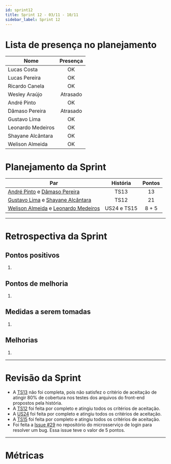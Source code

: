 ```yaml
---
id: sprint12
title: Sprint 12 - 03/11 - 10/11
sidebar_label: Sprint 12
---
```


# Lista de presença no planejamento
|Nome|Presença|
|----|:------:|
|Lucas Costa|OK|
|Lucas Pereira|OK|
|Ricardo Canela|OK|
|Wesley Araújo|Atrasado|
|André Pinto|OK|
|Dâmaso Pereira|Atrasado|
|Gustavo Lima|OK|
|Leonardo Medeiros|OK|
|Shayane Alcântara|OK|
|Welison Almeida|OK|

# Planejamento da Sprint
|Par|História|Pontos|
|---|:------:|:----:|
|[André Pinto](https://github.com/andrelucax) e [Dâmaso Pereira](https://github.com/juniopereirab)|TS13|13|
|[Gustavo Lima](https://github.com/gustavolima00) e [Shayane Alcântara](https://github.com/shayanealcantara)|TS12|21|
|[Welison Almeida](https://github.com/WelisonR) e [Leonardo Medeiros](https://github.com/leomedeiros1)|US24 e TS15|8 + 5|

-------------------------------------------------------------------------------
# Retrospectiva da Sprint
## Pontos positivos
1. 

## Pontos de melhoria
1. 

## Medidas a serem tomadas
1. 

## Melhorias
1. 

-------------------------------------------------------------------------------
# Revisão da Sprint
* A [TS13](https://github.com/fga-eps-mds/2018.2-Integra-Vendas/issues/229) não foi completa, pois não satisfez o critério de aceitação de atingir 80% de cobertura nos testes dos arquivos do front-end propostos pela história.
* A [TS12](https://github.com/fga-eps-mds/2018.2-Integra-Vendas/issues/228) foi feita por completo e atingiu todos os critérios de aceitação.
* A [US24](https://github.com/fga-eps-mds/2018.2-Integra-Vendas/issues/271) foi feita por completo e atingiu todos os critérios de aceitação.
* A [TS15](https://github.com/fga-eps-mds/2018.2-Integra-Vendas/issues/270) foi feita por completo e atingiu todos os critérios de aceitação.
* Foi feita a [Issue #29](https://github.com/fga-eps-mds/2018.2-FGAPP-login/issues/29) no repositório do microsserviço de login para resolver um bug. Essa issue teve o valor de 5 pontos.

-------------------------------------------------------------------------------
# Métricas
<!-- ## Horas durante a sprint
![tempo-mds-12](assets/sprints/tempo-mds-12.png)
![tempo-eps-12](assets/sprints/tempo-eps-12.png)
![tempo-geral-12](assets/sprints/tempo-geral-12.png)

## Horas totais
![total-horas-12](assets/sprints/total-horas-12.png)
![total-horas-td-12](assets/sprints/total-horas-td-12.png)

## Velocity
![velocity-12](assets/sprints/velocity-12.png)

## Burndown
![burndown-12](assets/sprints/burndown-12.png) -->